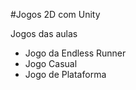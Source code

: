 #Jogos 2D com Unity
<p> Jogos das aulas </p>
<ul>
<li>Jogo da Endless Runner </li>
<li> Jogo Casual </li>
<li> Jogo de Plataforma </li>
  
</ul>
